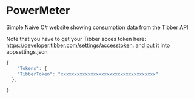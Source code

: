 # PowerMeter
Simple Naive C# website showing consumption data from the Tibber API

Note that you have to get your Tibber acces token here: https://developer.tibber.com/settings/accesstoken.
and put it into appsettings.json

```javascript
{
    "Tokens": {
    "TibberToken": "xxxxxxxxxxxxxxxxxxxxxxxxxxxxxxxxxxx"
  },

}
```
